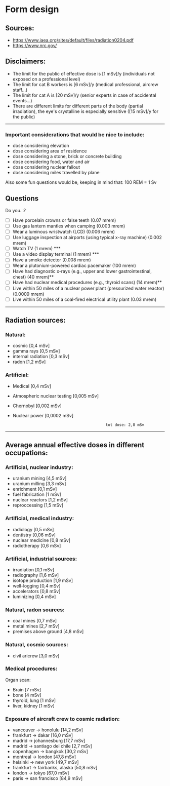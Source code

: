 # Form design

## Sources:
- https://www.iaea.org/sites/default/files/radiation0204.pdf
- https://www.nrc.gov/

## Disclaimers:
- The limit for the public of effective dose is [1 mSv]/y (individuals not exposed on a professional level)
- The limit for cat B workers is [6 mSv]/y (medical professional, aircrew staff...)
- The limit for cat A is [20 mSv]/y (senior experts in case of accidental events...)
- There are different limits for different parts of the body (partial irradiation), the eye's crystalline is especially sensitive ([15 mSv]/y for the public) 

----------------------------

### Important considerations that would be nice to include:
- dose considering elevation
- dose considering area of residence
- dose considering a stone, brick or concrete building
- dose considering food, water and air
- dose considering nuclear fallout
- dose considering miles travelled by plane

Also some fun questions would be, keeping in mind that:
100 REM = 1 Sv

## Questions

Do you...?

- [ ] Have porcelain crowns or false teeth (0.07 mrem)
- [ ] Use gas lantern mantles when camping (0.003 mrem)
- [ ] Wear a luminous wristwatch (LCD) (0.006 mrem)
- [ ] Use luggage inspection at airports (using typical x-ray machine) (0.002 mrem)
- [ ] Watch TV (1 mrem) ***
- [ ] Use a video display terminal (1 mrem) ***
- [ ] Have a smoke detector (0.008 mrem)
- [ ] Wear a plutonium-powered cardiac pacemaker (100 mrem)
- [ ] Have had diagnostic x-rays (e.g., upper and lower gastrointestinal, chest) (40 mrem)**
- [ ] Have had nuclear medical procedures (e.g., thyroid scans) (14 mrem)**
- [ ] Live within 50 miles of a nuclear power plant (pressurized water reactor) (0.0009 mrem)
- [ ] Live within 50 miles of a coal-fired electrical utility plant (0.03 mrem)

------------------------------------------------------------------------------------------------

## Radiation sources:

### Natural:
- cosmic [0,4 mSv]
- gamma rays [0,5 mSv]
- internal radiation [0,3 mSv]
- radon  [1,2 mSv]
### Artificial:
- Medical  [0,4 mSv]
- Atmospheric nuclear testing [0,005 mSv]
- Chernobyl  [0,002 mSv]
- Nuclear power  [0,0002 mSv]
                                              
                                               tot dose: 2,8 mSv

--------------------------------------------------------------------------------------------------


## Average annual effective doses in different occupations:

### Artificial, nuclear industry:
- uranium mining  [4,5 mSv]
- uranium milling  [3,3 mSv]
- enrichment   [0,1 mSv]
- fuel fabrication   [1 mSv]
- nuclear reactors   [1,2 mSv]
- reproccessing    [1,5 mSv]
      
### Artificial, medical industry:
- radiology    [0,5 mSv]
- dentistry    [0,06 mSv]
- nuclear medicine   [0,8 mSv]
- radiotherapy   [0,6 mSv]

### Artificial, industrial sources:
- irradiation    [0,1 mSv]
- radiography    [1,6 mSv]
- isotope production   [1,9 mSv]
- well-logging   [0,4 mSv]
- accelerators   [0,8 mSv]
- luminizing   [0,4 mSv]

### Natural, radon sources:
- coal mines   [0,7 mSv]
- metal mines    [2,7 mSv]
- premises above ground    [4,8 mSv]
  
### Natural, cosmic sources:
- civil aricrew    [3,0 mSv]
 
### Medical procedures:
Organ scan:  
- Brain   [7 mSv]
- bone   [4 mSv]
- thyroid, lung    [1 mSv]
- liver, kidney    [1 mSv]

### Exposure of aircraft crew to cosmic radiation:
- vancouver &rarr; honolulu   [14,2 mSv]    
- frankfurt &rarr; dakar    [16,0 mSv]    
- madrid &rarr; johannesburg   [17,7 mSv]    
- madrid &rarr; santiago del chile   [2,7 mSv]    
- copenhagen &rarr; bangkok    [30,2 mSv]    
- montreal &rarr; london   [47,8 mSv]    
- helsinki &rarr; new york   [49,7 mSv]    
- frankfurt &rarr; fairbanks, alaska   [50,8 mSv]    
- london &rarr; tokyo    [67,0 mSv]    
- paris &rarr; san francisco   [84,9 mSv]